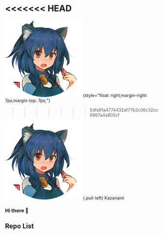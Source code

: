 
<!--<div class="profile_image" align="center">-->
  <!--<img class="profile" src="https://raw.githubusercontent.com/Kazanami/avatar-getter-node/master/Kazanami.png">-->
<<<<<<< HEAD
=======
  ![](https://raw.githubusercontent.com/Kazanami/avatar-getter-node/master/Kazanami.png){style="float: right;margin-right: 7px;margin-top: 7px;"}
>>>>>>> 5dfa91a4774432af77b2c06c32cc6867a4a805cf
  <!-- trigger -->
  <!--<p> Kazanami </p>-->
<!--</div>-->
![](https://raw.githubusercontent.com/Kazanami/avatar-getter-node/master/Kazanami.png){.pull-left}
Kazanami
### Hi there 👋

## Repo List
